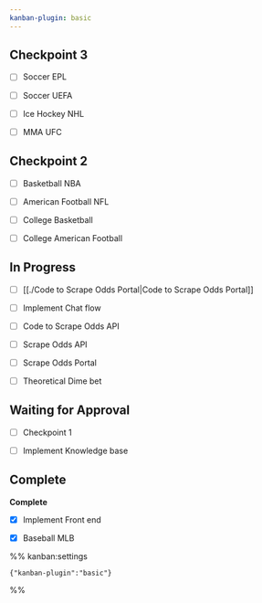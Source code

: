 ```yaml
---
kanban-plugin: basic
---
```


## Checkpoint 3

- [ ] Soccer EPL
- [ ] Soccer UEFA
- [ ] Ice Hockey NHL
- [ ] MMA UFC


## Checkpoint 2

- [ ] Basketball NBA
- [ ] American Football NFL
- [ ] College Basketball
- [ ] College American Football


## In Progress

- [ ] [[./Code to Scrape Odds Portal|Code to Scrape Odds Portal]]
- [ ] Implement Chat flow
- [ ] Code to Scrape Odds API
- [ ] Scrape Odds API
- [ ] Scrape Odds Portal
- [ ] Theoretical Dime bet


## Waiting for Approval

- [ ] Checkpoint 1
- [ ] Implement Knowledge base


## Complete

**Complete**
- [x] Implement Front end
- [x] Baseball MLB




%% kanban:settings
```
{"kanban-plugin":"basic"}
```
%%